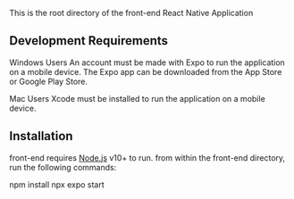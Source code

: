 This is the root directory of the front-end React Native Application

## Development Requirements

Windows Users
An account must be made with Expo to run the application on a mobile device.
The Expo app can be downloaded from the App Store or Google Play Store.

Mac Users
Xcode must be installed to run the application on a mobile device.

## Installation

front-end requires [Node.js](https://nodejs.org/) v10+ to run.
from within the front-end directory, run the following commands:

npm install
npx expo start